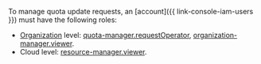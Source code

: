 To manage quota update requests, an [account]({{ link-console-iam-users }}) must have the following roles:
* [Organization](../../resource-manager/concepts/resources-hierarchy.md#cloud) level: [quota-manager.requestOperator](../../quota-manager/security/index.md#quota-manager-requestoperator), [organization-manager.viewer](../../organization/security/index.md#organization-manager-viewer).
* Cloud level: [resource-manager.viewer](../../resource-manager/security/index.md#resource-manager-viewer).
